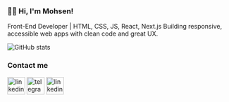 ### 👨‍💻 Hi, I'm Mohsen!

Front-End Developer | HTML, CSS, JS, React, Next.js
Building responsive, accessible web apps with clean code and great UX.






![GitHub stats](https://github-readme-stats.vercel.app/api?username=mh3n&show_icons=true)  


### Contact me
[<img src='https://img.icons8.com/color/48/000000/linkedin-circled--v1.png' alt='linkedin' height='40'>](https://www.linkedin.com/in/mh3n/)    [<img src='https://img.icons8.com/color/48/000000/telegram-app--v1.png' alt='telegram' height='40'>](https://t.me/Seyedmh3n) 
[<img src='[https://img.icons8.com/color/48/000000/linkedin-circled--v1.png' alt='linkedin' height='40'>](https://www.instagram.com/seyedmh3n?igsh=MW14ZmNsZHExZDg1dA%3D%3D&utm_source=qr](https://encrypted-tbn0.gstatic.com/images?q=tbn:ANd9GcRtyJaQZdkOqaDKkJ7KQQKQlFH7liz-3smq2w&s))
